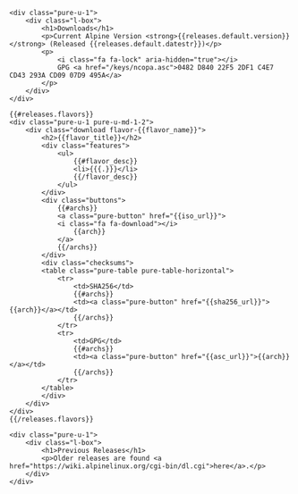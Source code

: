 <div class="pure-g">

    <div class="pure-u-1">
        <div class="l-box">
            <h1>Downloads</h1>
            <p>Current Alpine Version <strong>{{releases.default.version}}</strong> (Released {{releases.default.datestr}})</p>
            <p>
                <i class="fa fa-lock" aria-hidden="true"></i>
                GPG <a href="/keys/ncopa.asc">0482 D840 22F5 2DF1 C4E7 CD43 293A CD09 07D9 495A</a>
            </p>
        </div>
    </div>

    {{#releases.flavors}}
    <div class="pure-u-1 pure-u-md-1-2">
        <div class="download flavor-{{flavor_name}}">
            <h2>{{flavor_title}}</h2>
            <div class="features">
                <ul>
                    {{#flavor_desc}}
                    <li>{{{.}}}</li>
                    {{/flavor_desc}}
                </ul>
            </div>
            <div class="buttons">
                {{#archs}}
                <a class="pure-button" href="{{iso_url}}">
    	        <i class="fa fa-download"></i>
                    {{arch}}
                </a>
                {{/archs}}
            </div>
            <div class="checksums">
            <table class="pure-table pure-table-horizontal">
                <tr>
                    <td>SHA256</td>
                    {{#archs}}
                    <td><a class="pure-button" href="{{sha256_url}}">{{arch}}</a></td>
                    {{/archs}}
                </tr>
                <tr>
                    <td>GPG</td>
                    {{#archs}}
                    <td><a class="pure-button" href="{{asc_url}}">{{arch}}</a></td>
                    {{/archs}}
                </tr>
            </table>
            </div>
        </div>
    </div>
    {{/releases.flavors}}

    <div class="pure-u-1">
        <div class="l-box">
            <h1>Previous Releases</h1>
            <p>Older releases are found <a href="https://wiki.alpinelinux.org/cgi-bin/dl.cgi">here</a>.</p>
        </div>
    </div>

</div> <!-- end download -->
